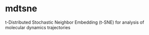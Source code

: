 # mdtsne
t-Distributed Stochastic Neighbor Embedding (t-SNE) for analysis of molecular dynamics trajectories
